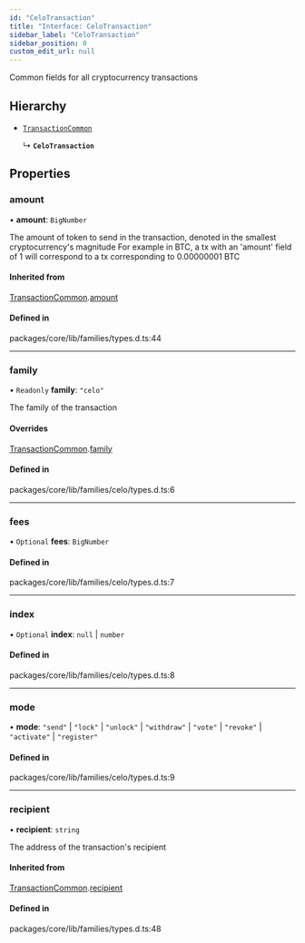 ```yaml
---
id: "CeloTransaction"
title: "Interface: CeloTransaction"
sidebar_label: "CeloTransaction"
sidebar_position: 0
custom_edit_url: null
---
```


Common fields for all cryptocurrency transactions

## Hierarchy

- [`TransactionCommon`](TransactionCommon.md)

  ↳ **`CeloTransaction`**

## Properties

### amount

• **amount**: `BigNumber`

The amount of token to send in the transaction, denoted in the smallest cryptocurrency's magnitude
For example in BTC, a tx with an 'amount' field of 1 will correspond to a tx corresponding to 0.00000001 BTC

#### Inherited from

[TransactionCommon](TransactionCommon.md).[amount](TransactionCommon.md#amount)

#### Defined in

packages/core/lib/families/types.d.ts:44

___

### family

• `Readonly` **family**: ``"celo"``

The family of the transaction

#### Overrides

[TransactionCommon](TransactionCommon.md).[family](TransactionCommon.md#family)

#### Defined in

packages/core/lib/families/celo/types.d.ts:6

___

### fees

• `Optional` **fees**: `BigNumber`

#### Defined in

packages/core/lib/families/celo/types.d.ts:7

___

### index

• `Optional` **index**: ``null`` \| `number`

#### Defined in

packages/core/lib/families/celo/types.d.ts:8

___

### mode

• **mode**: ``"send"`` \| ``"lock"`` \| ``"unlock"`` \| ``"withdraw"`` \| ``"vote"`` \| ``"revoke"`` \| ``"activate"`` \| ``"register"``

#### Defined in

packages/core/lib/families/celo/types.d.ts:9

___

### recipient

• **recipient**: `string`

The address of the transaction's recipient

#### Inherited from

[TransactionCommon](TransactionCommon.md).[recipient](TransactionCommon.md#recipient)

#### Defined in

packages/core/lib/families/types.d.ts:48
